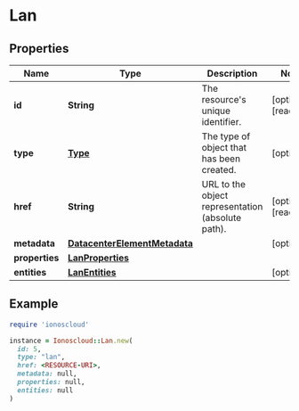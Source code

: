 # Lan

## Properties

| Name | Type | Description | Notes |
| ---- | ---- | ----------- | ----- |
| **id** | **String** | The resource&#39;s unique identifier. | [optional][readonly] |
| **type** | [**Type**](Type.md) | The type of object that has been created. | [optional] |
| **href** | **String** | URL to the object representation (absolute path). | [optional][readonly] |
| **metadata** | [**DatacenterElementMetadata**](DatacenterElementMetadata.md) |  | [optional] |
| **properties** | [**LanProperties**](LanProperties.md) |  |  |
| **entities** | [**LanEntities**](LanEntities.md) |  | [optional] |

## Example

```ruby
require 'ionoscloud'

instance = Ionoscloud::Lan.new(
  id: 5,
  type: "lan",
  href: <RESOURCE-URI>,
  metadata: null,
  properties: null,
  entities: null
)
```

